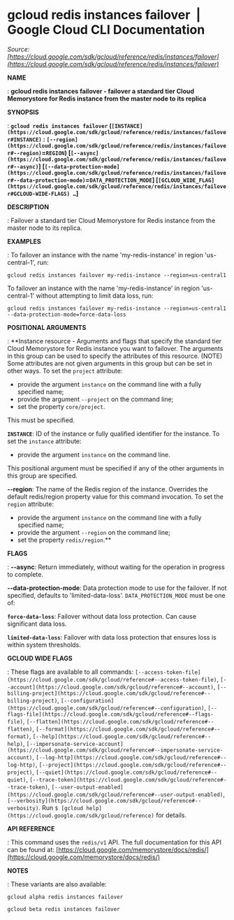 # gcloud redis instances failover  |  Google Cloud CLI Documentation

*Source: [https://cloud.google.com/sdk/gcloud/reference/redis/instances/failover](https://cloud.google.com/sdk/gcloud/reference/redis/instances/failover)*

**NAME**

: **gcloud redis instances failover - failover a standard tier Cloud Memorystore for Redis instance from the master node to its replica**

**SYNOPSIS**

: **`gcloud redis instances failover` (`[INSTANCE](https://cloud.google.com/sdk/gcloud/reference/redis/instances/failover#INSTANCE)` : `[--region](https://cloud.google.com/sdk/gcloud/reference/redis/instances/failover#--region)`=`REGION`) [`[--async](https://cloud.google.com/sdk/gcloud/reference/redis/instances/failover#--async)`] [`[--data-protection-mode](https://cloud.google.com/sdk/gcloud/reference/redis/instances/failover#--data-protection-mode)`=`DATA_PROTECTION_MODE`] [`[GCLOUD_WIDE_FLAG](https://cloud.google.com/sdk/gcloud/reference/redis/instances/failover#GCLOUD-WIDE-FLAGS) …`]**

**DESCRIPTION**

: Failover a standard tier Cloud Memorystore for Redis instance from the master
node to its replica.

**EXAMPLES**

: To failover an instance with the name 'my-redis-instance' in region
'us-central-1', run:

```
gcloud redis instances failover my-redis-instance --region=us-central1
```

To failover an instance with the name 'my-redis-instance' in region
'us-central-1' without attempting to limit data loss, run:

```
gcloud redis instances failover my-redis-instance --region=us-central1 --data-protection-mode=force-data-loss
```

**POSITIONAL ARGUMENTS**

: **Instance resource - Arguments and flags that specify the standard tier Cloud
Memorystore for Redis instance you want to failover. The arguments in this group
can be used to specify the attributes of this resource. (NOTE) Some attributes
are not given arguments in this group but can be set in other ways.
To set the `project` attribute:

- provide the argument `instance` on the command line with a fully
specified name;
- provide the argument `--project` on the command line;
- set the property `core/project`.

This must be specified.

**`INSTANCE`**:
ID of the instance or fully qualified identifier for the instance.
To set the `instance` attribute:

- provide the argument `instance` on the command line.

This positional argument must be specified if any of the other arguments in this
group are specified.

**--region**:
The name of the Redis region of the instance. Overrides the default redis/region
property value for this command invocation.
To set the `region` attribute:

- provide the argument `instance` on the command line with a fully
specified name;
- provide the argument `--region` on the command line;
- set the property `redis/region`.**

**FLAGS**

: **--async**:
Return immediately, without waiting for the operation in progress to complete.

**--data-protection-mode**:
Data protection mode to use for the failover. If not specified, defaults to
'limited-data-loss'. `DATA_PROTECTION_MODE` must be one
of:

**`force-data-loss`**:
Failover without data loss protection. Can cause significant data loss.

**`limited-data-loss`**:
Failover with data loss protection that ensures loss is within system
thresholds.

**GCLOUD WIDE FLAGS**

: These flags are available to all commands: `[--access-token-file](https://cloud.google.com/sdk/gcloud/reference#--access-token-file)`,
`[--account](https://cloud.google.com/sdk/gcloud/reference#--account)`, `[--billing-project](https://cloud.google.com/sdk/gcloud/reference#--billing-project)`,
`[--configuration](https://cloud.google.com/sdk/gcloud/reference#--configuration)`,
`[--flags-file](https://cloud.google.com/sdk/gcloud/reference#--flags-file)`,
`[--flatten](https://cloud.google.com/sdk/gcloud/reference#--flatten)`, `[--format](https://cloud.google.com/sdk/gcloud/reference#--format)`, `[--help](https://cloud.google.com/sdk/gcloud/reference#--help)`, `[--impersonate-service-account](https://cloud.google.com/sdk/gcloud/reference#--impersonate-service-account)`,
`[--log-http](https://cloud.google.com/sdk/gcloud/reference#--log-http)`,
`[--project](https://cloud.google.com/sdk/gcloud/reference#--project)`, `[--quiet](https://cloud.google.com/sdk/gcloud/reference#--quiet)`, `[--trace-token](https://cloud.google.com/sdk/gcloud/reference#--trace-token)`, `[--user-output-enabled](https://cloud.google.com/sdk/gcloud/reference#--user-output-enabled)`,
`[--verbosity](https://cloud.google.com/sdk/gcloud/reference#--verbosity)`.
Run `$ [gcloud help](https://cloud.google.com/sdk/gcloud/reference)` for details.

**API REFERENCE**

: This command uses the `redis/v1` API. The full documentation for this
API can be found at: [https://cloud.google.com/memorystore/docs/redis/](https://cloud.google.com/memorystore/docs/redis/)

**NOTES**

: These variants are also available:

```
gcloud alpha redis instances failover
```

```
gcloud beta redis instances failover
```